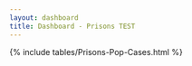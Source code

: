 ```yaml
---
layout: dashboard
title: Dashboard - Prisons TEST
---
```


{% include tables/Prisons-Pop-Cases.html %}
